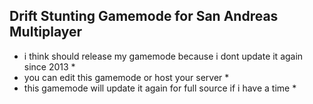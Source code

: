 Drift Stunting Gamemode for San Andreas Multiplayer
---------------------------------------------------
* i think should release my gamemode because i dont update it again since 2013 *
* you can edit this gamemode or host your server *
* this gamemode will update it again for full source if i have a time *
